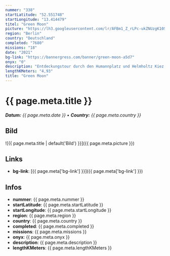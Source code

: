 ```yaml
---
nummer: "338"
startLatitude: "52.551748"
startLongitude: "13.414479"
titel: "Green Moon"
picture: "https://lh3.googleusercontent.com/lr/AFBm1_Z_rLPc-ukZNUzgK10Sj-r-Javewp7QIb2_-L89lW3fEeitCStwmPKS6RyvYIro7DHaLTeoTIRTNWD-Aib__yROz-T0LlyUkD1lAqiUEadk8QB4dnOqxA_kap1_8LyBrvLlJ-ctDoZASp1V_23LuJUW299RYWsXsl7M4jWuAoT34Hc0Tvceo02OJHTXMa-eyvAVYpp9RWOitLi27YnsCfCFm3Bo0xgIMZ0Q9Vv9TpsLmoJJos6cwaIfPN1ZjTAebdxJiRxU8KN2Gt_RuJaLz5rYvnr-6sN_7zdUCLoqpC2HoiZ27-o5o3nKmhCivzfrKxpxBKmG7F8P0JvTg6hwbCuCsf60sr6XcXDizZ00035DbpSeuru5HiQEhGyUvePXdplNfXG58sV9IYZZW_-4DvFG58BlcRe0TAjo_QhsewjffIaZWZsFmS85dlCqWnLjLnwAsmLFldKBpZ7ZLtbH2QHoFrTA5DGE4bfx7rBlFUstYM-5Qg-O2afe_pL6q3dz5s2NFk_e9Aioyk_G_uvT-B9Nw_HG_Mz2TQOlX4L4W0epBEQHC4yJOdHfh60TcekM8Ytyr3b_yJPbCncfh2JHow_7cEx1bChD1qhadPpj2bPA76wi6-zlkg4eu9BilAIeUTCXJd8WmjlJZ_591d4tAJb0c5QWMp4Wl3KDm6lnjAGyFmNBZ63K8Zg11zYFa4rFgt6Ja-JXbarSKU7Nu7fHIF9gLOhyg4A6LHQdPi-xIaNPDgyf63AUGfQhWDMhw0HkB8vEChkDExdiZC-74oKe7woCnjH03Mq5Tx21DV5dZZ9ivWyOrtl10jAsuO3czW2gSEXsQrbK2ddd_WSjh-mgymSxHuuO-BNc_wig"
region: "Berlin"
country: "Deutschland"
completed: "7680"
missions: "18"
date: "2021"
bg-link: "https://bannergress.com/banner/green-moon-a5d7"
onyx: "0"
description: "Entdeckungstour durch den Humannplatz und Helmholtz Kiez. Los gehts in der Erich-Weinert-Straße und endet am S-Bahnhof Schönhauser Allee"
lengthKMeters: "4,93"
title: "Green Moon"
---
```


# {{ page.meta.title }}
_**Datum:** {{ page.meta.date }} • **Country:** {{ page.meta.country }}_

## Bild
![{{ page.meta.title | default('Bild') }}]({{ page.meta.picture }})

## Links
- **bg-link**: [{{ page.meta['bg-link'] }}]({{ page.meta['bg-link'] }})

## Infos
- **nummer**: {{ page.meta.nummer }}
- **startLatitude**: {{ page.meta.startLatitude }}
- **startLongitude**: {{ page.meta.startLongitude }}
- **region**: {{ page.meta.region }}
- **country**: {{ page.meta.country }}
- **completed**: {{ page.meta.completed }}
- **missions**: {{ page.meta.missions }}
- **onyx**: {{ page.meta.onyx }}
- **description**: {{ page.meta.description }}
- **lengthKMeters**: {{ page.meta.lengthKMeters }}


